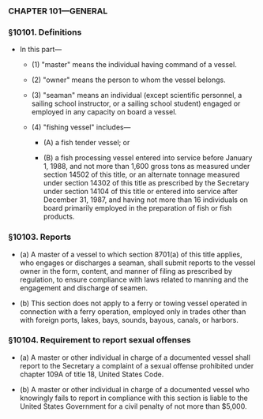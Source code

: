 ### **CHAPTER 101—GENERAL**

### §10101. Definitions
* In this part—

  * (1) "master" means the individual having command of a vessel.

  * (2) "owner" means the person to whom the vessel belongs.

  * (3) "seaman" means an individual (except scientific personnel, a sailing school instructor, or a sailing school student) engaged or employed in any capacity on board a vessel.

  * (4) "fishing vessel" includes—

    * (A) a fish tender vessel; or

    * (B) a fish processing vessel entered into service before January 1, 1988, and not more than 1,600 gross tons as measured under section 14502 of this title, or an alternate tonnage measured under section 14302 of this title as prescribed by the Secretary under section 14104 of this title or entered into service after December 31, 1987, and having not more than 16 individuals on board primarily employed in the preparation of fish or fish products.

### §10103. Reports
* (a) A master of a vessel to which section 8701(a) of this title applies, who engages or discharges a seaman, shall submit reports to the vessel owner in the form, content, and manner of filing as prescribed by regulation, to ensure compliance with laws related to manning and the engagement and discharge of seamen.

* (b) This section does not apply to a ferry or towing vessel operated in connection with a ferry operation, employed only in trades other than with foreign ports, lakes, bays, sounds, bayous, canals, or harbors.

### §10104. Requirement to report sexual offenses
* (a) A master or other individual in charge of a documented vessel shall report to the Secretary a complaint of a sexual offense prohibited under chapter 109A of title 18, United States Code.

* (b) A master or other individual in charge of a documented vessel who knowingly fails to report in compliance with this section is liable to the United States Government for a civil penalty of not more than $5,000.